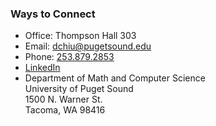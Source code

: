 ### Ways to Connect

- Office: Thompson Hall 303
- Email: [dchiu@pugetsound.edu](mailto:dchiu@pugetsound.edu)
- Phone: [253.879.2853](tel://253-879-2853)
- [LinkedIn](https://www.linkedin.com/in/davidtchiu/)
- Department of Math and Computer Science\
  University of Puget Sound\
  1500 N. Warner St.\
  Tacoma, WA 98416
